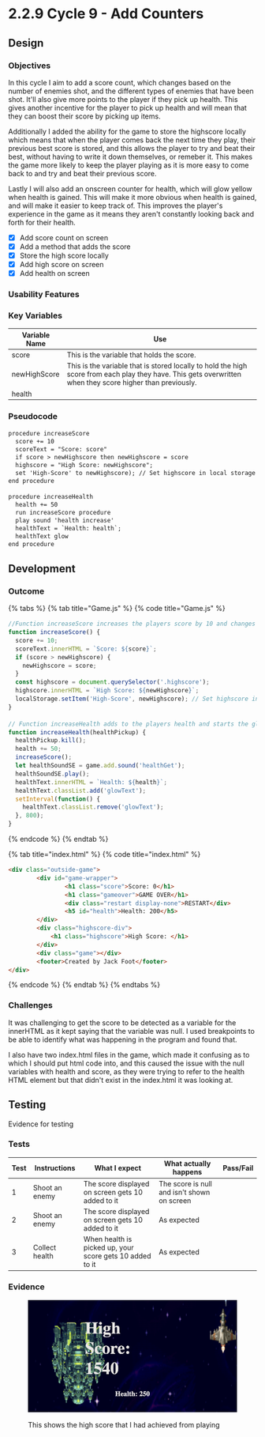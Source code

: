 # 2.2.9 Cycle 9 - Add Counters

## Design

### Objectives

In this cycle I aim to add a score count, which changes based on the number of enemies shot, and the different types of enemies that have been shot. It'll also give more points to the player if they pick up health. This gives another incentive for the player to pick up health and will mean that they can boost their score by picking up items.

Additionally I added the ability for the game to store the highscore locally which means that when the player comes back the next time they play, their previous best score is stored, and this allows the player to try and beat their best, without having to write it down themselves, or remeber it. This makes the game more likely to keep the player playing as it is more easy to come back to and try and beat their previous score.&#x20;

Lastly I will also add an onscreen counter for health, which will glow yellow when health is gained. This will make it more obvious when health is gained, and will make it easier to keep track of. This improves the player's experience in the game as it means they aren't constantly looking back and forth for their health.&#x20;

* [x] Add score count on screen
* [x] Add a method that adds the score
* [x] Store the high score locally
* [x] Add high score on screen
* [x] Add health on screen

### Usability Features

### Key Variables

| Variable Name | Use                                                                                                                                                        |
| ------------- | ---------------------------------------------------------------------------------------------------------------------------------------------------------- |
| score         | This is the variable that holds the score.                                                                                                                 |
| newHighScore  | This is the variable that is stored locally to hold the high score from each play they have. This gets overwritten when they score higher than previously. |
| health        |                                                                                                                                                            |

### Pseudocode

```
procedure increaseScore
  score += 10
  scoreText = "Score: score"
  if score > newHighscore then newHighscore = score  
  highscore = "High Score: newHighscore";
  set 'High-Score' to newHighscore); // Set highscore in local storage
end procedure

procedure increaseHealth
  health += 50
  run increaseScore procedure
  play sound 'health increase'
  healthText = `Health: health`;
  healthText glow
end procedure
```

## Development

### Outcome

{% tabs %}
{% tab title="Game.js" %}
{% code title="Game.js" %}
```javascript
//Function increaseScore increases the players score by 10 and changes the high score variable in index.html
function increaseScore() {
  score += 10;
  scoreText.innerHTML = `Score: ${score}`;
  if (score > newHighscore) {
    newHighscore = score;
  }
  const highscore = document.querySelector('.highscore');
  highscore.innerHTML = `High Score: ${newHighscore}`;
  localStorage.setItem('High-Score', newHighscore); // Set highscore in local storage
}

// Function increaseHealth adds to the players health and starts the glow animation for health in the index.html
function increaseHealth(healthPickup) {
  healthPickup.kill();
  health += 50;
  increaseScore();
  let healthSoundSE = game.add.sound('healthGet');
  healthSoundSE.play();
  healthText.innerHTML = `Health: ${health}`;
  healthText.classList.add('glowText');
  setInterval(function() {
    healthText.classList.remove('glowText');
  }, 800);
}
```
{% endcode %}
{% endtab %}

{% tab title="index.html" %}
{% code title="index.html" %}
```html
<div class="outside-game">    
        <div id="game-wrapper">
                <h1 class="score">Score: 0</h1>
                <h1 class="gameover">GAME OVER</h1>
                <div class="restart display-none">RESTART</div>
                <h5 id="health">Health: 200</h5>
        </div>
        <div class="highscore-div">
            <h1 class="highscore">High Score: </h1>
        </div>
        <div class="game"></div>
        <footer>Created by Jack Foot</footer>
</div>
```
{% endcode %}
{% endtab %}
{% endtabs %}

### Challenges

It was challenging to get the score to be detected as a variable for the innerHTML as it kept saying that the variable was null. I used breakpoints to be able to identify what was happening in the program and found that.

I also have two index.html files in the game, which made it confusing as to which I should put html code into, and this caused the issue with the null variables with health and score, as they were trying to refer to the health HTML element but that didn't exist in the index.html it was looking at.&#x20;

## Testing

Evidence for testing

### Tests

<table><thead><tr><th>Test</th><th>Instructions</th><th>What I expect</th><th>What actually happens</th><th data-type="select">Pass/Fail</th></tr></thead><tbody><tr><td>1</td><td>Shoot an enemy</td><td>The score displayed on screen gets 10 added to it</td><td>The score is null and isn't shown on screen</td><td></td></tr><tr><td>2</td><td>Shoot an enemy</td><td>The score displayed on screen gets 10 added to it</td><td>As expected</td><td></td></tr><tr><td>3</td><td>Collect health</td><td>When health is picked up, your score gets 10 added to it</td><td>As expected</td><td></td></tr></tbody></table>

### Evidence

<figure><img src="../.gitbook/assets/Screenshot 2022-09-08 at 12.12.06.png" alt=""><figcaption><p>This shows the high score that I had achieved from playing</p></figcaption></figure>
